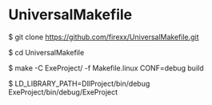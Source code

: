 # UniversalMakefile


$ git clone https://github.com/firexx/UniversalMakefile.git

$ cd UniversalMakefile

$ make -C ExeProject/ -f Makefile.linux CONF=debug build

$ LD_LIBRARY_PATH=DllProject/bin/debug ExeProject/bin/debug/ExeProject
